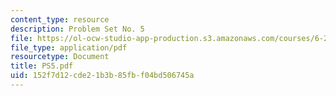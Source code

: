 ```yaml
---
content_type: resource
description: Problem Set No. 5
file: https://ol-ocw-studio-app-production.s3.amazonaws.com/courses/6-263j-data-communication-networks-fall-2002/152f7d12cde21b3b85fbf04bd506745a_PS5.pdf
file_type: application/pdf
resourcetype: Document
title: PS5.pdf
uid: 152f7d12-cde2-1b3b-85fb-f04bd506745a
---
```

